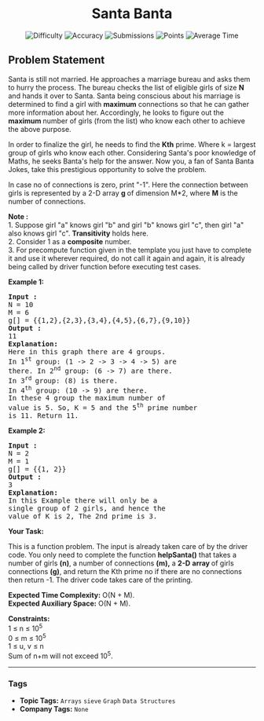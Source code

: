 <h1 align="center">Santa Banta</h1>

<p align="center">
  <img alt="Difficulty" title="Difficulty" src="https://custom-icon-badges.demolab.com/badge/Difficulty: Medium-1F222E?style=for-the-badge&logoColor=white&logo=fire"/>
  <img alt="Accuracy" title="Accuracy" src="https://custom-icon-badges.demolab.com/badge/Accuracy: 50.01%25-1F222E?style=for-the-badge&logoColor=white&logo=target"/>
  <img alt="Submissions" title="Submissions" src="https://custom-icon-badges.demolab.com/badge/Submissions: 29K+-1F222E?style=for-the-badge&logoColor=white&logo=repo"/>
  <img alt="Points" title="Points" src="https://custom-icon-badges.demolab.com/badge/Points: 4-1F222E?style=for-the-badge&logoColor=white&logo=award"/>
  <img alt="Average Time" title="Average Time" src="https://custom-icon-badges.demolab.com/badge/Average%20Time: N/A-1F222E?style=for-the-badge&logoColor=white&logo=clock"/>
</p>

## Problem Statement

Santa is still not married. He approaches a marriage bureau and asks them to hurry the process. The bureau checks the list of eligible girls of size <b>N</b> and hands it over to Santa. Santa being conscious about his marriage is determined to find a girl with <b>maximum</b> connections so that he can gather more information about her. Accordingly, he looks to figure out the <b>maximum </b>number of girls (from the list) who know each other to achieve the above purpose.

In order to finalize the girl, he needs to find the <b>Kth</b> prime. Where k = largest group of girls who know each other. Considering Santa's poor knowledge of Maths, he seeks Banta's help for the answer. Now you, a fan of Santa Banta Jokes, take this prestigious opportunity to solve the problem.

In case no of connections is zero, print "-1". Here the connection between girls is represented by a 2-D array <b>g </b>of dimension M*2, where <b>M</b> is the number of connections.

<b>Note :</b><br>1. Suppose girl "a" knows girl "b" and girl "b" knows girl "c", then girl "a" also knows girl "c". <b>Transitivity</b> holds here.<br>2. Consider 1 as a <b>composite</b> number.<br>3. For precompute function given in the template you just have to complete it and use it wherever required, do not call it again and again, it is already being called by driver function before executing test cases. 

<b>Example 1:</b>

<pre><b>Input :</b> <br>N = 10<br>M = 6<br>g[] = {{1,2},{2,3},{3,4},{4,5},{6,7},{9,10}}
<b>Output :</b> <br>11
<b>Explanation:</b>
Here in this graph there are 4 groups. 
In 1<sup>st</sup> group: (1 -> 2 -> 3 -> 4 -> 5) are 
there. In 2<sup>nd</sup> group: (6 -> 7) are there.
In 3<sup>rd </sup>group: (8) is there.
In 4<sup>th</sup> group: (10 -> 9) are there.
In these 4 group the maximum number of 
value is 5. So, K = 5 and the 5<sup>th</sup> prime number 
is 11. Return 11.
</pre>

<b>Example 2:</b>

<pre><b>Input :</b> <br>N = 2<br>M = 1<br>g[] = {{1, 2}} <b>
Output :</b> <br>3
<b>Explanation:
</b>In this Example there will only be a <br>single group of 2 girls, and hence the <br>value of K is 2, The 2nd prime is 3.
</pre>

<b>Your Task:</b>

This is a function problem. The input is already taken care of by the driver code. You only need to complete the function <b>helpSanta()</b> that takes a number of girls <b>(n)</b>, a number of connections <b>(m),</b> a <b>2-D</b> <b>array </b>of girls connections <b>(g)</b>, and return the Kth prime no if there are no connections then return -1. The driver code takes care of the printing.

<b>Expected Time Complexity:</b> O(N + M).<br><b>Expected Auxiliary Space:</b> O(N + M).

<b>Constraints:<br></b>1 ≤ n ≤ 10<sup>5</sup><br>0 ≤ m ≤ 10<sup>5</sup><br>1 ≤ u, v ≤ n<br>Sum of n+m will not exceed 10<sup>5</sup>.


<hr>

### Tags
- **Topic Tags:** `Arrays` `sieve` `Graph` `Data Structures`
- **Company Tags:** `None`
